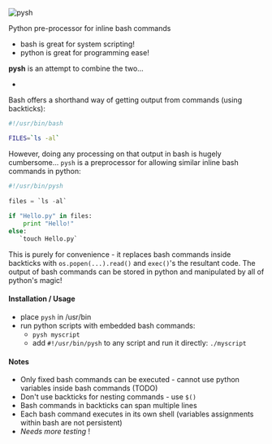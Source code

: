 ![pysh](http://www.forhadahmed.net/github/pysh-logo.png)

Python pre-processor for inline bash commands

* bash is great for system scripting! 
* python is great for programming ease!

**pysh** is an attempt to combine the two...

-

Bash offers a shorthand way of getting output from commands (using backticks):
```bash    
#!/usr/bin/bash

FILES=`ls -al`
```
However, doing any processing on that output in bash is hugely cumbersome...
`pysh` is a preprocessor for allowing similar inline bash commands in python:
```python
#!/usr/bin/pysh
    
files = `ls -al`
    
if "Hello.py" in files:
    print "Hello!"
else:
   `touch Hello.py`
```    
This is purely for convenience - it replaces bash commands inside backticks with
`os.popen(...).read()` and `exec()`'s the resultant code.  The output of bash 
commands can be stored in python and manipulated by all of python's magic!

#### Installation / Usage

* place `pysh` in /usr/bin
* run python scripts with embedded bash commands:
  * `pysh myscript`
  * add `#!/usr/bin/pysh` to any script and run it directly: `./myscript`


#### Notes

* Only fixed bash commands can be executed - cannot use python variables inside bash commands (TODO)
* Don't use backticks for nesting commands - use `$()`
* Bash commands in backticks can span multiple lines
* Each bash command executes in its own shell (variables assignments within bash are not persistent)
* *Needs more testing* !
